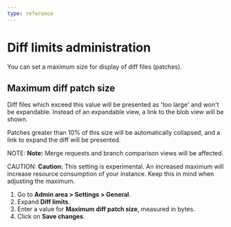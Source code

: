 ```yaml
---
type: reference
---
```


# Diff limits administration

You can set a maximum size for display of diff files (patches).

## Maximum diff patch size

Diff files which exceed this value will be presented as 'too large' and won't
be expandable. Instead of an expandable view, a link to the blob view will be
shown.

Patches greater than 10% of this size will be automatically collapsed, and a
link to expand the diff will be presented.

NOTE: **Note:**
Merge requests and branch comparison views will be affected.

CAUTION: **Caution:**
This setting is experimental. An increased maximum will increase resource
consumption of your instance. Keep this in mind when adjusting the maximum.

1. Go to **Admin area > Settings > General**.
1. Expand **Diff limits**.
1. Enter a value for **Maximum diff patch size**, measured in bytes.
1. Click on **Save changes**.

<!-- ## Troubleshooting

Include any troubleshooting steps that you can foresee. If you know beforehand what issues
one might have when setting this up, or when something is changed, or on upgrading, it's
important to describe those, too. Think of things that may go wrong and include them here.
This is important to minimize requests for support, and to avoid doc comments with
questions that you know someone might ask.

Each scenario can be a third-level heading, e.g. `### Getting error message X`.
If you have none to add when creating a doc, leave this section in place
but commented out to help encourage others to add to it in the future. -->
